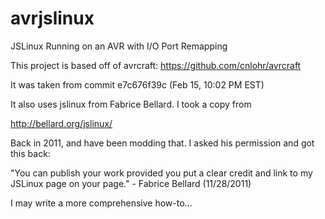 avrjslinux
==========

JSLinux Running on an AVR with I/O Port Remapping

This project is based off of avrcraft:
https://github.com/cnlohr/avrcraft

It was taken from commit e7c676f39c (Feb 15, 10:02 PM EST)

It also uses jslinux from Fabrice Bellard.  I took a copy from

http://bellard.org/jslinux/

Back in 2011, and have been modding that.  I asked his permission
and got this back:

"You can publish your work provided you put a clear credit and
link to my JSLinux page on your page."  - Fabrice Bellard (11/28/2011)


I may write a more comprehensive how-to...


